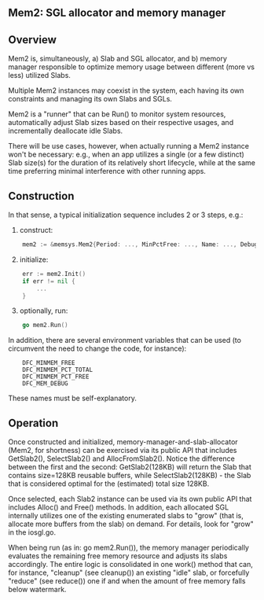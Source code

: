 Mem2: SGL allocator and memory manager
-----------------------------------------------------------------

## Overview


Mem2 is, simultaneously, a) Slab and SGL allocator, and b) memory manager
responsible to optimize memory usage between different (more vs less) utilized
Slabs.

Multiple Mem2 instances may coexist in the system, each having its own
constraints and managing its own Slabs and SGLs.

Mem2 is a "runner" that can be Run() to monitor system resources, automatically
adjust Slab sizes based on their respective usages, and incrementally
deallocate idle Slabs.

There will be use cases, however, when actually running a Mem2 instance
won't be necessary: e.g., when an app utilizes a single (or a few distinct)
Slab size(s) for the duration of its relatively short lifecycle,
while at the same time preferring minimal interference with other running apps.

## Construction

In that sense, a typical initialization sequence includes 2 or 3 steps, e.g.:
1) construct:
```go
	mem2 := &memsys.Mem2{Period: ..., MinPctFree: ..., Name: ..., Debug: ...}
```
2) initialize:
```go
	err := mem2.Init()
	if err != nil {
		...
	}
```
3) optionally, run:
```go
	go mem2.Run()
```

In addition, there are several environment variables that can be used
(to circumvent the need to change the code, for instance):
```shell
	DFC_MINMEM_FREE
	DFC_MINMEM_PCT_TOTAL
	DFC_MINMEM_PCT_FREE
	DFC_MEM_DEBUG
```
These names must be self-explanatory.

## Operation

Once constructed and initialized, memory-manager-and-slab-allocator
(Mem2, for shortness) can be exercised via its public API that includes
GetSlab2(), SelectSlab2() and AllocFromSlab2(). Notice the difference between
the first and the second: GetSlab2(128KB) will return the Slab that contains
size=128KB reusable buffers, while SelectSlab2(128KB) - the Slab that is
considered optimal for the (estimated) total size 128KB.

Once selected, each Slab2 instance can be used via its own public API that
includes Alloc() and Free() methods. In addition, each allocated SGL internally
utilizes one of the existing enumerated slabs to "grow" (that is, allocate more
buffers from the slab) on demand. For details, look for "grow" in the iosgl.go.

When being run (as in: go mem2.Run()), the memory manager periodically evaluates
the remaining free memory resource and adjusts its slabs accordingly.
The entire logic is consolidated in one work() method that can, for instance,
"cleanup" (see cleanup()) an existing "idle" slab,
or forcefully "reduce" (see reduce()) one if and when the amount of free
memory falls below watermark.
